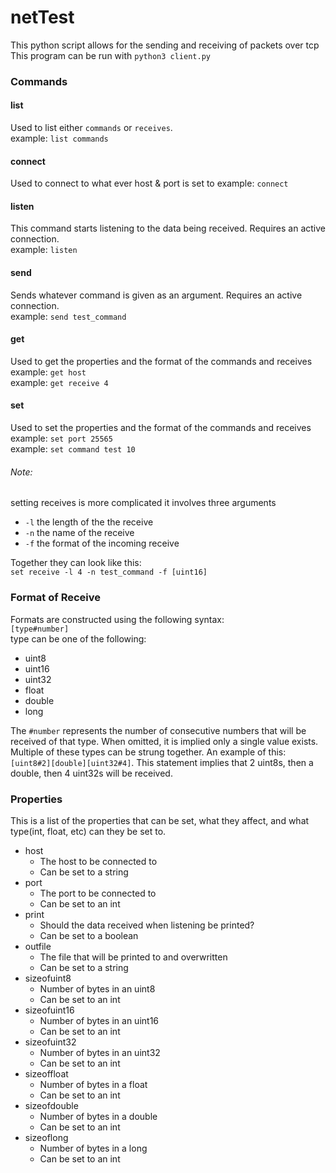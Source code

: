 # netTest
This python script allows for the sending and receiving of packets over tcp<br/>
This program can be run with `python3 client.py`

### Commands
#### list
Used to list either `commands` or `receives`.<br/>
example: `list commands`
#### connect
Used to connect to what ever host & port is set to
example: `connect`<br/>
#### listen
This command starts listening to the data being received. Requires an active connection.<br/>
example: `listen`<br/>
#### send
Sends whatever command is given as an argument. Requires an active connection.<br/>
example: `send test_command`<br/>
#### get
Used to get the properties and the format of the commands and receives<br/>
example: `get host`<br/>
example: `get receive 4`
#### set
Used to set the properties and the format of the commands and receives<br/>
example: `set port 25565`<br/>
example: `set command test 10`<br/>
###### Note:
setting receives is more complicated it involves three arguments
* `-l` the length of the the receive
* `-n` the name of the receive
* `-f` the format of the incoming receive<br/>

Together they can look like this:<br/>
`set receive -l 4 -n test_command -f [uint16]`
### Format of Receive
Formats are constructed using the following syntax:<br/>
`[type#number]`<br/>
type can be one of the following:
* uint8
* uint16
* uint32
* float
* double
* long

The `#number` represents the number of consecutive numbers that will be received of that type.
When omitted, it is implied only a single value exists. Multiple of these types can be strung together.
An example of this: `[uint8#2][double][uint32#4]`. This statement implies that 2 uint8s, then a double, then 4 uint32s will be received.

### Properties
This is a list of the properties that can be set, what they affect, and what type(int, float, etc) can they be set to.
* host
    * The host to be connected to
    * Can be set to a string
* port
    * The port to be connected to
    * Can be set to an int
* print
    * Should the data received when listening be printed?
    * Can be set to a boolean
* outfile
    * The file that will be printed to and overwritten
    * Can be set to a string
* sizeofuint8
    * Number of bytes in an uint8
    * Can be set to an int
* sizeofuint16
    * Number of bytes in an uint16
    * Can be set to an int
* sizeofuint32
    * Number of bytes in an uint32
    * Can be set to an int
* sizeoffloat
    * Number of bytes in a float
    * Can be set to an int
* sizeofdouble
    * Number of bytes in a double
    * Can be set to an int
* sizeoflong
    * Number of bytes in a long
    * Can be set to an int